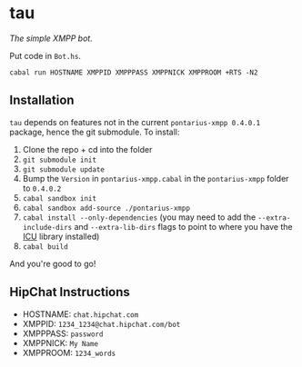 # tau

*The simple XMPP bot.*

Put code in `Bot.hs`.

```
cabal run HOSTNAME XMPPID XMPPPASS XMPPNICK XMPPROOM +RTS -N2
```

## Installation
`tau` depends on features not in the current `pontarius-xmpp 0.4.0.1`
package, hence the git submodule. To install:

1. Clone the repo + cd into the folder
2. `git submodule init`
3. `git submodule update`
4. Bump the `Version` in `pontarius-xmpp.cabal` in the `pontarius-xmpp` folder to `0.4.0.2`
5. `cabal sandbox init`
6. `cabal sandbox add-source ./pontarius-xmpp`
7. `cabal install --only-dependencies` (you may need to add the `--extra-include-dirs` and `--extra-lib-dirs` flags
   to point to where you have the [ICU](http://site.icu-project.org/) library installed)
8. `cabal build`

And you're good to go!

## HipChat Instructions

- HOSTNAME: `chat.hipchat.com`
- XMPPID: `1234_1234@chat.hipchat.com/bot`
- XMPPPASS: `password`
- XMPPNICK: `My Name`
- XMPPROOM: `1234_words`
